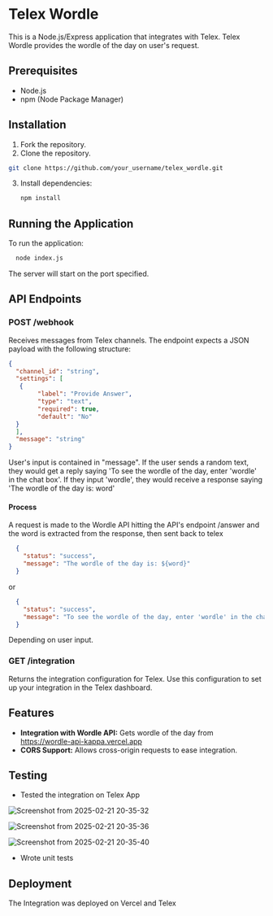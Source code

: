 # Telex Wordle

This is a Node.js/Express application that integrates with Telex. Telex Wordle provides the wordle of the day on user's request.

## Prerequisites

- Node.js 
- npm (Node Package Manager)

## Installation

1. Fork the repository.
2. Clone the repository.
  ```bash
  git clone https://github.com/your_username/telex_wordle.git
  ```
3. Install dependencies:

   ```bash
   npm install
   ```


## Running the Application

To run the application:

```bash
  node index.js
```

The server will start on the port specified.

## API Endpoints

### POST /webhook

Receives messages from Telex channels. The endpoint expects a JSON payload with the following structure:

```json
{
  "channel_id": "string",
  "settings": [
   {
        "label": "Provide Answer",
        "type": "text",
        "required": true,
        "default": "No"
  }
  ],
  "message": "string"
}
```
User's input is contained in "message". If the user sends a random text, they would get a reply saying 'To see the wordle of the day, enter 'wordle' in the chat box'.
If they input 'wordle', they would receive a response saying 'The wordle of the day is: word'

#### Process
A request is made to the Wordle API hitting the API's endpoint /answer and the word is extracted from the response, then sent back to telex
```json
  {
    "status": "success",
    "message": "The wordle of the day is: ${word}"
  }
```
or 
```json
  {
    "status": "success",
    "message": "To see the wordle of the day, enter 'wordle' in the chat box"
  }
```
Depending on user input.



### GET /integration

Returns the integration configuration for Telex. Use this configuration to set up your integration in the Telex dashboard.

## Features
- **Integration with Wordle API:** Gets wordle of the day from https://wordle-api-kappa.vercel.app
- **CORS Support:** Allows cross-origin requests to ease integration.


## Testing

+ Tested the integration on Telex App

![Screenshot from 2025-02-21 20-35-32](https://github.com/user-attachments/assets/79af92e4-8c61-420c-94e1-387897ec8f20)

![Screenshot from 2025-02-21 20-35-36](https://github.com/user-attachments/assets/fcc7ed9b-2e56-491f-b2bd-c7830e5133ee)

![Screenshot from 2025-02-21 20-35-40](https://github.com/user-attachments/assets/1fa82bf1-a981-4f0b-aacc-31392d7a66dc)

+ Wrote unit tests

## Deployment
The Integration was deployed on Vercel and Telex




